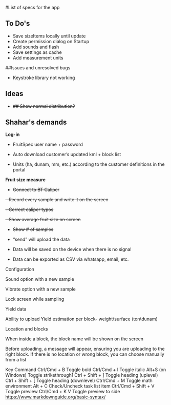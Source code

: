 

#List of specs for the app

## To Do's

- Save sizeItems locally until update
- Create permission dialog on Startup
- Add sounds and flash
- Save settings as cache
- Add measurement units
  


##Issues and unresolved bugs
  - Keystroke library not working

## Ideas
  - ~~## Show normal distribution?~~




## **Shahar's demands**


**Log-in**

- FruitSpec user name + password

- Auto download customer’s updated kml + block list

- Units (ha, dunam, mm, etc.) according to the customer definitions in the portal

 

**Fruit size measure**

- ~~Connect to BT Caliper~~

~~- Record every sample and write it on the screen~~

~~- Correct caliper typos~~

~~- Show average fruit size on screen~~
- ~~Show # of samples~~

- “send” will upload the data

- Data will be saved on the device when there is no signal

- Data can be exported as CSV via whatsapp, email, etc.

 

Configuration

Sound option with a new sample

Vibrate option with a new sample

Lock screen while sampling

 

Yield data

Ability to upload Yield estimation per block- weight\surface (ton\dunam)

 

Location and blocks

When inside a block, the block name will be shown on the screen

Before uploading, a message will appear, ensuring you are uploading to the right block. If there is no location or wrong block, you can choose manually from a list




Key	Command
Ctrl/Cmd + B	Toggle bold
Ctrl/Cmd + I	Toggle italic
Alt+S (on Windows)	Toggle strikethrough1
Ctrl + Shift + ]	Toggle heading (uplevel)
Ctrl + Shift + [	Toggle heading (downlevel)
Ctrl/Cmd + M	Toggle math environment
Alt + C	Check/Uncheck task list item
Ctrl/Cmd + Shift + V	Toggle preview
Ctrl/Cmd + K V	Toggle preview to side
https://www.markdownguide.org/basic-syntax/
